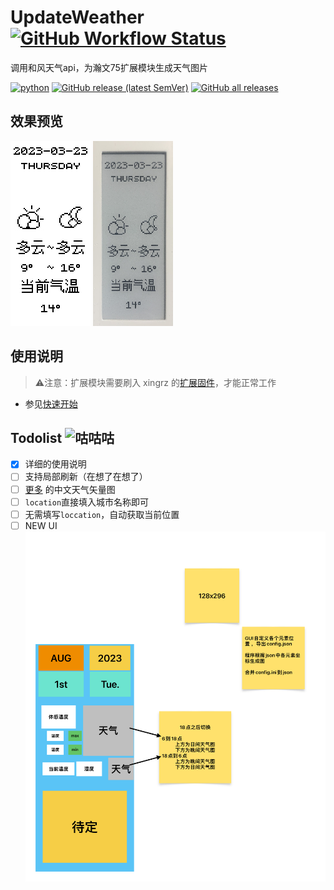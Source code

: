 # UpdateWeather      [![GitHub Workflow Status](https://img.shields.io/github/actions/workflow/status/hellsakura/UpdateWeather/main.yml?color=%2346c018&logo=github&style=flat-square)](https://github.com/HellSakura/UpdateWeather/actions)
调用和风天气api，为瀚文75扩展模块生成天气图片

[![python](https://img.shields.io/badge/-Python-3776AB?style=flat-square&logo=python&logoColor=ffffff)](https://www.python.org/)
[![GitHub release (latest SemVer)](https://img.shields.io/github/v/release/hellsakura/UpdateWeather?style=flat-square&logo=github)](https://github.com/HellSakura/UpdateWeather/releases/latest)
[![GitHub all releases](https://img.shields.io/github/downloads/hellsakura/UpdateWeather/total?color=brightgreen&style=flat-square&logo=github)](https://github.com/HellSakura/UpdateWeather/releases/latest)


## 效果预览
![图片预览](docs/output.png#pic_center)
<img src="./docs/Actual%20picture.png#pic_center" width = "128" height = "296"  />

## 使用说明

>⚠注意：扩展模块需要刷入 xingrz 的[扩展固件](https://github.com/xingrz/zmk-config_helloword_hw-75/tree/master/config/boards/arm/hw75_dynamic)，才能正常工作

* 参见[快速开始](https://github.com/HellSakura/UpdateWeather/wiki/%E5%BF%AB%E9%80%9F%E5%BC%80%E5%A7%8B)

## Todolist    ![咕咕咕](https://img.shields.io/badge/-%E5%92%95%E5%92%95%E5%92%95-blue?style=flat-square)
- [x] 详细的使用说明
- [ ] 支持局部刷新（在想了在想了）
- [ ] [更多](https://dev.qweather.com/docs/resource/icons/) 的中文天气矢量图 
- [ ] `location`直接填入城市名称即可
- [ ] 无需填写`loccation`，自动获取当前位置
- [ ] NEW UI
![Alt text](docs/todo.png)
